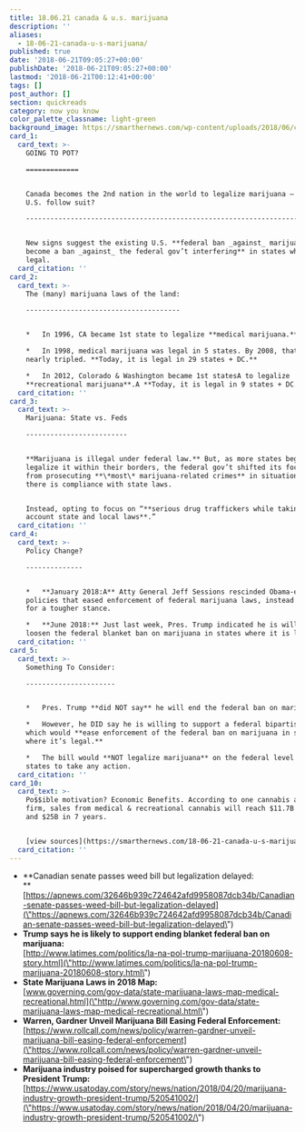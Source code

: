 ```yaml
---
title: 18.06.21 canada & u.s. marijuana
description: ''
aliases:
  - 18-06-21-canada-u-s-marijuana/
published: true
date: '2018-06-21T09:05:27+00:00'
publishDate: '2018-06-21T09:05:27+00:00'
lastmod: '2018-06-21T00:12:41+00:00'
tags: []
post_author: []
section: quickreads
category: now you know
color_palette_classname: light-green
background_image: https://smarthernews.com/wp-content/uploads/2018/06/cannabis-2152604_1920.jpg
card_1:
  card_text: >-
    GOING TO POT?

    =============


    Canada becomes the 2nd nation in the world to legalize marijuana – will the
    U.S. follow suit?

    ---------------------------------------------------------------------------------------------


    New signs suggest the existing U.S. **federal ban _against_ marijuana could
    become a ban _against_ the federal gov’t interfering** in states where it’s
    legal.
  card_citation: ''
card_2:
  card_text: >-
    The (many) marijuana laws of the land:

    --------------------------------------


    *   In 1996, CA became 1st state to legalize **medical marijuana.**

    *   In 1998, medical marijuana was legal in 5 states. By 2008, that number
    nearly tripled. **Today, it is legal in 29 states + DC.**

    *   In 2012, Colorado & Washington became 1st statesA to legalize
    **recreational marijuana**.A **Today, it is legal in 9 states + DC.**
  card_citation: ''
card_3:
  card_text: >-
    Marijuana: State vs. Feds

    -------------------------


    **Marijuana is illegal under federal law.** But, as more states began to
    legalize it within their borders, the federal gov’t shifted its focus away
    from prosecuting **\*most\* marijuana-related crimes** in situations where
    there is compliance with state laws.


    Instead, opting to focus on “**serious drug traffickers while taking into
    account state and local laws**.”
  card_citation: ''
card_4:
  card_text: >-
    Policy Change?

    --------------


    *   **January 2018:A** Atty General Jeff Sessions rescinded Obama-era
    policies that eased enforcement of federal marijuana laws, instead opting
    for a tougher stance.

    *   **June 2018:** Just last week, Pres. Trump indicated he is willing to
    loosen the federal blanket ban on marijuana in states where it is legal.
  card_citation: ''
card_5:
  card_text: >-
    Something To Consider:

    ----------------------


    *   Pres. Trump **did NOT say** he will end the federal ban on marijuana.

    *   However, he DID say he is willing to support a federal bipartisan bill,
    which would **ease enforcement of the federal ban on marijuana in states
    where it’s legal.**

    *   The bill would **NOT legalize marijuana** on the federal level or force
    states to take any action.
  card_citation: ''
card_10:
  card_text: >-
    Po$$ible motivation? Economic Benefits. According to one cannabis analytics
    firm, sales from medical & recreational cannabis will reach $11.7B in 2018
    and $25B in 7 years.


    [view sources](https://smarthernews.com/18-06-21-canada-u-s-marijuana/)
  card_citation: ''
---
```

*   **Canadian senate passes weed bill but legalization delayed:  
    **[https://apnews.com/32646b939c724642afd9958087dcb34b/Canadian-senate-passes-weed-bill-but-legalization-delayed](\"https://apnews.com/32646b939c724642afd9958087dcb34b/Canadian-senate-passes-weed-bill-but-legalization-delayed\")
*   **Trump says he is likely to support ending blanket federal ban on marijuana:**  
    [http://www.latimes.com/politics/la-na-pol-trump-marijuana-20180608-story.html](\"http://www.latimes.com/politics/la-na-pol-trump-marijuana-20180608-story.html\")
*   **State Marijuana Laws in 2018 Map:**  
    [www.governing.com/gov-data/state-marijuana-laws-map-medical-recreational.html](\"http://www.governing.com/gov-data/state-marijuana-laws-map-medical-recreational.html\")
*   **Warren, Gardner Unveil Marijuana Bill Easing Federal Enforcement:**  
    [https://www.rollcall.com/news/policy/warren-gardner-unveil-marijuana-bill-easing-federal-enforcement](\"https://www.rollcall.com/news/policy/warren-gardner-unveil-marijuana-bill-easing-federal-enforcement\")
*   **Marijuana industry poised for supercharged growth thanks to President Trump:** [https://www.usatoday.com/story/news/nation/2018/04/20/marijuana-industry-growth-president-trump/520541002/](\"https://www.usatoday.com/story/news/nation/2018/04/20/marijuana-industry-growth-president-trump/520541002/\")